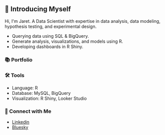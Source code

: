 ## 👋 Introducing Myself

Hi, I'm Jaret. A Data Scientist with expertise in data analysis, data modeling, hypothesis testing, and experimental design.

- Querying data using SQL & BigQuery.
- Generate analysis, visualizations, and models using R.
- Developing dashboards in R Shiny.



### 📚 Portfolio

### 🛠️ Tools

- Language: R
- Database: MySQL, BigQuery
- Visualization: R Shiny, Looker Studio

### 🔗 Connect with Me

- [Linkedin](https://www.linkedin.com/in/jaretkeniston/)
- [Bluesky](https://bsky.app/profile/jaretk.bsky.social)
